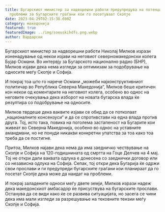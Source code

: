 ```yaml
---
title: Бугарскиот министер за надворешни работи предупредува на потенцијални
  проблеми за бугарските граѓани кои го посетуваат Скопје
date: 2023-04-29T02:15:38.690Z
category: македонија
featured: true
featuredImage: ../img/soeuskihdfs.png.webp
author: Вардарски
---
```


Бугарскиот министер за надворешни работи Николај Милков изрази изненадување од некои изјави на неговиот северномакедонски колега Бујар Османи. Во интервју за Бугарското национално радио (БНР), Милков изјави дека нема изгледи за оптимизам за подобрување на односите меѓу Скопје и Софија.

И покрај тоа што го нарече Османи „можеби најконструктивниот политичар во Република Северна Македонија“, Милков беше критичен кон некои од коментарите на неговиот колега, особено во однос на неговите очекувања дека изборот на новата бугарска влада ќе резултира со подобрување на односите.

Милков тврдеше дека ваквите изјави се обид да се поткопаат „националните консензуси“ и да се спротивстави на една влада против друга. Тој, исто така, повика на поголема застапеност на Бугарите кои живеат во Северна Македонија, особено во однос на уставните амандмани, но не понуди никакви конкретни упатства за тоа како тоа треба да се постигне.

Притоа, Милков најави дека нема да има заедничко чествување на Скопје и Софија на 120-годишнината од смртта на Гоце Делчев на 4 мај. Тој не откри дали ваквата одлука е донесена со заеднички договор или со независна одлука на Софија. Сепак, тој откри дека Бугарија ќе одржи свои прослави и ги предупреди бугарските граѓани кои планираат да го посетат Скопје дека може да наидат на проблеми.

И покрај заладените односи меѓу двете земји, Милков изрази надеж дека македонскиот амбасадор ќе присуствува на бугарските прослави. Останува да се види како ќе се развива ситуацијата, но засега се чини дека има мали изгледи за разрешување на тековните тензии меѓу Скопје и Софија.

